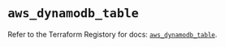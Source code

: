 # `aws_dynamodb_table`

Refer to the Terraform Registory for docs: [`aws_dynamodb_table`](https://registry.terraform.io/providers/hashicorp/aws/5.12.0/docs/resources/dynamodb_table).
